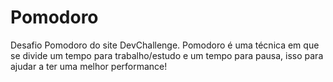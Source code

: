 # Pomodoro
Desafio Pomodoro do site DevChallenge.
Pomodoro é uma técnica em que se divide um tempo para trabalho/estudo e um tempo para pausa, isso para ajudar a ter uma melhor performance!
